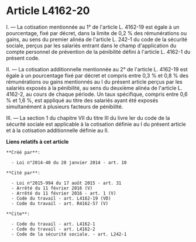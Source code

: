 # Article L4162-20

I. ― La cotisation mentionnée au 1° de l'article L. 4162-19 est égale à un pourcentage, fixé par décret, dans la limite de
0,2 % des rémunérations ou gains, au sens du premier alinéa de l'article L. 242-1 du code de la sécurité sociale, perçus par
les salariés entrant dans le champ d'application du compte personnel de prévention de la pénibilité défini à l'article L.
4162-1 du présent code. 

II. ― La cotisation additionnelle mentionnée au 2° de l'article L. 4162-19 est égale à un pourcentage fixé par décret et
compris entre 0,3 % et 0,8 % des rémunérations ou gains mentionnés au I du présent article perçus par les salariés exposés à
la pénibilité, au sens du deuxième alinéa de l'article L. 4162-2, au cours de chaque période. Un taux spécifique, compris
entre 0,6 % et 1,6 %, est appliqué au titre des salariés ayant été exposés simultanément à plusieurs facteurs de pénibilité. 

III. ― La section 1 du chapitre VII du titre III du livre Ier du code de la sécurité sociale est applicable à la cotisation
définie au I du présent article et à la cotisation additionnelle définie au II.

**Liens relatifs à cet article**

	**Créé par**:

	  - Loi n°2014-40 du 20 janvier 2014 - art. 10

	**Cité par**:

	  - Loi n°2015-994 du 17 août 2015 - art. 31
	  - Arrêté du 11 février 2016 (V)
	  - Arrêté du 11 février 2016 - art. 1 (V)
	  - Code du travail - art. L4162-19 (VD)
	  - Code du travail - art. R4162-57 (V)

	**Cite**:

	  - Code du travail - art. L4162-1
	  - Code du travail - art. L4162-2
	  - Code de la sécurité sociale. - art. L242-1
